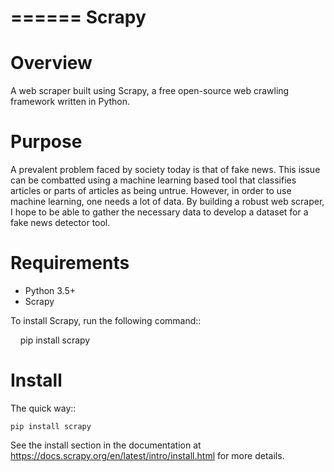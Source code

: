======
Scrapy
======

Overview
=======

A web scraper built using Scrapy, a free open-source web crawling framework written in Python.

Purpose
=======

A prevalent problem faced by society today is that of fake news. This issue can be combatted using a machine learning based tool that classifies articles or parts of articles as being untrue. However, in order to use machine learning, one needs a lot of data. By building a robust web scraper, I hope to be able to gather the necessary data to develop a dataset for a fake news detector tool. 

Requirements
=======

* Python 3.5+
* Scrapy 

To install Scrapy, run the following command::

    pip install scrapy
  
Install
=======

The quick way::

    pip install scrapy

See the install section in the documentation at
https://docs.scrapy.org/en/latest/intro/install.html for more details.
